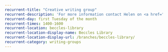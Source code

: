 ```yaml
---
recurrent-title: "Creative writing group"
recurrent-description: 'For more information contact Helen on <a href="tel:01502714161">01502 714161</a> / htpoet5@gmail.com or Lorraine on <a href="tel:01502470853">01502 470853</a> / bennettlorraine1@gmail.com'
recurrent-day: first Tuesday of the month
recurrent-times: 1400-1600
recurrent-location: beccles-library
recurrent-location-display-name: Beccles Library
recurrent-location-display-url: /branches/beccles-library/
recurrent-category: writing-groups
---
```

